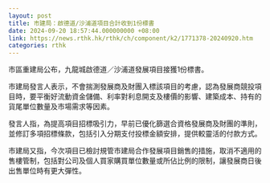 ```yaml
---
layout: post
title: 市建局：啟德道/沙浦道項目合計收到1份標書
date: 2024-09-20 18:57:44.000000000 +08:00
link: https://news.rthk.hk/rthk/ch/component/k2/1771378-20240920.htm
categories: rthk
---
```


市區重建局公布，九龍城啟德道／沙浦道發展項目接獲1份標書。

市建局發言人表示，不會揣測發展商及財團入標該項目的考慮，認為發展商競投項目時，要平衡好流動資金儲備、利率對利息開支及樓價的影響、建築成本、持有的貨尾單位數量及市場需求等因素。

發言人指，為提高項目招標吸引力，早前已優化篩選合資格發展商及財團的準則，並修訂多項招標條款，包括引入分期支付投標金額安排，提供較靈活的付款方式。

市建局又指，今次項目已檢討規管市建局合作發展項目銷售的措施，取消不適用的售樓管制，包括對公司及個人買家購買單位數量或所佔比例的限制，讓發展商日後出售單位時有更大彈性。
